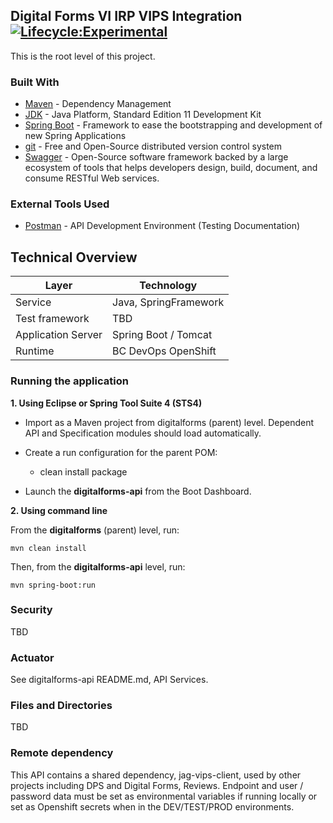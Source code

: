 ## Digital Forms VI IRP VIPS Integration [![Lifecycle:Experimental](https://img.shields.io/badge/Lifecycle-Experimental-339999)](<Redirect-URL>)

This is the root level of this project.

### Built With

- [Maven](https://maven.apache.org/) - Dependency Management
- [JDK](https://www.oracle.com/java/technologies/javase/jdk11-archive-downloads.html) - Java Platform, Standard Edition 11 Development Kit
- [Spring Boot](https://spring.io/projects/spring-boot) - Framework to ease the bootstrapping and development of new Spring Applications
- [git](https://git-scm.com/) - Free and Open-Source distributed version control system
- [Swagger](https://swagger.io/) - Open-Source software framework backed by a large ecosystem of tools that helps developers design, build, document, and consume RESTful Web services.

### External Tools Used

- [Postman](https://www.getpostman.com/) - API Development Environment (Testing Documentation)
 
## Technical Overview

| Layer              | Technology                |
| ------------------ | ------------------------- |
| Service            | Java, SpringFramework     |
| Test framework     | TBD						 |
| Application Server | Spring Boot / Tomcat      |
| Runtime            | BC DevOps OpenShift      |

### Running the application


**1. Using Eclipse or Spring Tool Suite 4 (STS4)**

- Import as a Maven project from digitalforms (parent) level. Dependent API and Specification modules should load automatically.

- Create a run configuration for the parent POM:  

	- clean install package

- Launch the **digitalforms-api** from the Boot Dashboard.

**2. Using command line**

From the **digitalforms** (parent) level, run: 
```
mvn clean install
```

Then, from the **digitalforms-api** level, run:
```
mvn spring-boot:run
```

### Security

TBD

### Actuator

See digitalforms-api README.md, API Services. 

### Files and Directories

TBD

### Remote dependency 

This API contains a shared dependency, jag-vips-client, used by other projects including DPS and Digital Forms, Reviews.
Endpoint and user / password data must be set as environmental variables if running locally or set as Openshift 
secrets when in the DEV/TEST/PROD environments.
  






